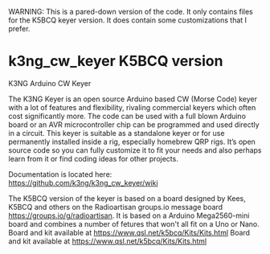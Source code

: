 WARNING: This is a pared-down version of the code. It only contains files for the K5BCQ keyer version. It does contain some customizations that I prefer.

# k3ng_cw_keyer K5BCQ version
K3NG Arduino CW Keyer

The K3NG Keyer is an open source Arduino based CW (Morse Code) keyer with a lot of features and flexibility, rivaling commercial keyers which often cost significantly more. The code can be used with a full blown Arduino board or an AVR microcontroller chip can be programmed and used directly in a circuit. This keyer is suitable as a standalone keyer or for use permanently installed inside a rig, especially homebrew QRP rigs. It’s open source code so you can fully customize it to fit your needs and also perhaps learn from it or find coding ideas for other projects.

Documentation is located here:
https://github.com/k3ng/k3ng_cw_keyer/wiki

The K5BCQ version of the keyer is based on a board designed by Kees, K5BCQ and others on the Radioartisan groups.io message board https://groups.io/g/radioartisan. It is based on a Arduino Mega2560-mini board and combines a number of fetures that won't all fit on a Uno or Nano. Board and kit available at https://www.qsl.net/k5bcq/Kits/Kits.html Board and kit available at https://www.qsl.net/k5bcq/Kits/Kits.html
